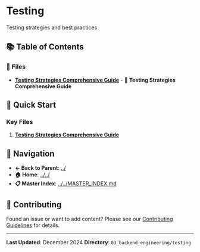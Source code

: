 # Testing

Testing strategies and best practices

## 📚 Table of Contents

### 📄 Files

- **[Testing Strategies Comprehensive Guide](testing_strategies_comprehensive_guide.md)** - 🧪 **Testing Strategies Comprehensive Guide**

## 🚀 Quick Start

### Key Files
1. **[Testing Strategies Comprehensive Guide](testing_strategies_comprehensive_guide.md)**

## 🔗 Navigation

- **← Back to Parent**: [../](../)
- **🏠 Home**: [../../](../..)
- **📋 Master Index**: [../../MASTER_INDEX.md](../..MASTER_INDEX.md)

## 🤝 Contributing

Found an issue or want to add content? Please see our [Contributing Guidelines](../../CONTRIBUTING.md) for details.

---

**Last Updated**: December 2024
**Directory**: `03_backend_engineering/testing`
